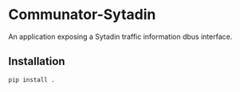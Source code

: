  # Communator-Sytadin

An application exposing a Sytadin traffic information dbus interface.

## Installation

```sh
pip install .
